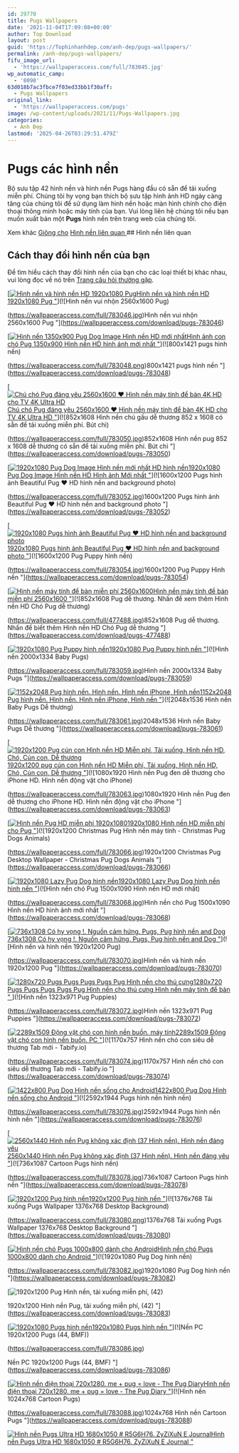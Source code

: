 ```yaml
---
id: 29770
title: Pugs Wallpapers
date: '2021-11-04T17:09:08+00:00'
author: Top Download
layout: post
guid: 'https://Tophinhanhdep.com/anh-dep/pugs-wallpapers/'
permalink: /anh-dep/pugs-wallpapers/
fifu_image_url:
  - 'https://wallpaperaccess.com/full/783045.jpg'
wp_automatic_camp:
  - '8098'
63d018b7ac3fbce7f03ed33bb1f30aff:
  - Pugs Wallpapers
original_link:
  - 'https://wallpaperaccess.com/pugs'
image: /wp-content/uploads/2021/11/Pugs-Wallpapers.jpg
categories:
  - Ảnh Đẹp
lastmod: '2025-04-26T03:29:51.479Z'
---
```

# Pugs các hình nền

Bộ sưu tập 42 hình nền và hình nền Pugs hàng đầu có sẵn để tải xuống miễn phí. Chúng tôi hy vọng bạn thích bộ sưu tập hình ảnh HD ngày càng tăng của chúng tôi để sử dụng làm hình nền hoặc màn hình chính cho điện thoại thông minh hoặc máy tính của bạn. Vui lòng liên hệ chúng tôi nếu bạn muốn xuất bản một **Pugs** hình nền trên trang web của chúng tôi.

Xem khác [Giông cho](https://wallpaperaccess.com/list/dog-breeds) [Hình nền liên quan ](#related) ## Hình nền liên quan

## Cách thay đổi hình nền của bạn

Để tìm hiểu cách thay đổi hình nền của bạn cho các loại thiết bị khác nhau, vui lòng đọc về nó trên [Trang câu hỏi thường gặp](https://tophinhanhdep.com/faq/).

  
[[![Hình nền và hình nền HD 1920x1080 Pug](https://wallpaperaccess.com/full/783045.jpg)Hình nền và hình nền HD 1920x1080 Pug "](https://wallpaperaccess.com/download/pugs-783045)](![Hình nền vui nhộn 2560x1600 Pug)

(https://wallpaperaccess.com/full/783046.jpg)Hình nền vui nhộn 2560x1600 Pug "](https://wallpaperaccess.com/download/pugs-783046)

[[![Hình nền 1350x900 Pug Dog Image Hình nền HD mới nhất](https://wallpaperaccess.com/full/90656.jpg)Hình ảnh con chó Pug 1350x900 Hình nền HD hình ảnh mới nhất "](https://wallpaperaccess.com/download/pugs-90656)](![800x1421 pugs hình nền)

(https://wallpaperaccess.com/full/783048.png)800x1421 pugs hình nền "](https://wallpaperaccess.com/download/pugs-783048)

[[![Chú chó Pug đáng yêu 2560x1600 ❤ Hình nền máy tính để bàn 4K HD cho TV 4K Ultra HD](https://wallpaperaccess.com/full/783049.jpg)Chú chó Pug đáng yêu 2560x1600 ❤ Hình nền máy tính để bàn 4K HD cho TV 4K Ultra HD "](https://wallpaperaccess.com/download/pugs-783049)](![852x1608 Hình nền chú gấu dễ thương 852 x 1608 có sẵn để tải xuống miễn phí.  Bút chì)

(https://wallpaperaccess.com/full/783050.jpg)852x1608 Hình nền pug 852 x 1608 dễ thương có sẵn để tải xuống miễn phí. Bút chì "](https://wallpaperaccess.com/download/pugs-783050)

[[![1920x1080 Pug Dog Image Hình nền mới nhất HD hình nền](https://wallpaperaccess.com/full/783051.jpg)1920x1080 Pug Dog Image Hình nền HD Hình ảnh Mới nhất "](https://wallpaperaccess.com/download/pugs-783051)](![1600x1200 Pugs hình ảnh Beautiful Pug ♥ HD hình nền and background photo)

(https://wallpaperaccess.com/full/783052.jpg)1600x1200 Pugs hình ảnh Beautiful Pug ♥ HD hình nền and background photo "](https://wallpaperaccess.com/download/pugs-783052)

[[![1920x1080 Pugs hình ảnh Beautiful Pug ♥ HD hình nền and background photo](https://wallpaperaccess.com/full/783053.jpg)1920x1080 Pugs hình ảnh Beautiful Pug ♥ HD hình nền and background photo "](https://wallpaperaccess.com/download/pugs-783053)](![1600x1200 Pug Puppy hình nền)

(https://wallpaperaccess.com/full/783054.jpg)1600x1200 Pug Puppy Hình nền "](https://wallpaperaccess.com/download/pugs-783054)

[[![Hình nền máy tính để bàn miễn phí 2560x1600](https://wallpaperaccess.com/full/783055.jpg)Hình nền máy tính để bàn miễn phí 2560x1600 "](https://wallpaperaccess.com/download/pugs-783055)](![852x1608 Pug dễ thương.  Nhấn để xem thêm Hình nền HD Chó Pug dễ thương)

(https://wallpaperaccess.com/full/477488.jpg)852x1608 Pug dễ thương. Nhấn để biết thêm Hình nền HD Chó Pug dễ thương "](https://wallpaperaccess.com/download/pugs-477488)

[[![1920x1080 Pug Puppy hình nền](https://wallpaperaccess.com/full/783057.jpg)1920x1080 Pug Puppy hình nền "](https://wallpaperaccess.com/download/pugs-783057)](![Hình nền 2000x1334 Baby Pugs)

(https://wallpaperaccess.com/full/783059.jpg)Hình nền 2000x1334 Baby Pugs "](https://wallpaperaccess.com/download/pugs-783059)

[[![1152x2048 Pug hình nền.  Hình nền.  Hình nền iPhone, Hình nền](https://wallpaperaccess.com/full/783060.jpg)1152x2048 Pug hình nền. Hình nền. Hình nền iPhone, Hình nền "](https://wallpaperaccess.com/download/pugs-783060)](![2048x1536 Hình nền Baby Pugs Dễ thương)

(https://wallpaperaccess.com/full/783061.jpg)2048x1536 Hình nền Baby Pugs Dễ thương "](https://wallpaperaccess.com/download/pugs-783061)

[[![1920x1200 Pug cún con Hình nền HD Miễn phí, Tải xuống, Hình nền HD, Chó, Cún con, Dễ thương](https://wallpaperaccess.com/full/783062.jpg)1920x1200 pug cún con Hình nền HD Miễn phí, Tải xuống, Hình nền HD, Chó, Cún con, Dễ thương "](https://wallpaperaccess.com/download/pugs-783062)](![1080x1920 Hình nền Pug đen dễ thương cho iPhone HD.  Hình nền động vật cho iPhone)

(https://wallpaperaccess.com/full/783063.jpg)1080x1920 Hình nền Pug đen dễ thương cho iPhone HD. Hình nền động vật cho iPhone "](https://wallpaperaccess.com/download/pugs-783063)

[[![Hình nền Pug HD miễn phí 1920x1080](https://wallpaperaccess.com/full/783065.jpg)1920x1080 Hình nền HD miễn phí cho Pug "](https://wallpaperaccess.com/download/pugs-783065)](![1920x1200 Christmas Pug Hình nền máy tính - Christmas Pug Dogs Animals)

(https://wallpaperaccess.com/full/783066.jpg)1920x1200 Christmas Pug Desktop Wallpaper - Christmas Pug Dogs Animals "](https://wallpaperaccess.com/download/pugs-783066)

[[![1920x1080 Lazy Pug Dog hình nền](https://wallpaperaccess.com/full/783067.jpg)1920x1080 Lazy Pug Dog hình nền hình nền "](https://wallpaperaccess.com/download/pugs-783067)](![Hình nền chó Pug 1500x1090 Hình nền HD mới nhất)

(https://wallpaperaccess.com/full/783068.jpg)Hình nền chó Pug 1500x1090 Hình nền HD hình ảnh mới nhất "](https://wallpaperaccess.com/download/pugs-783068)

[[![736x1308 Có hy vọng !.  Nguồn cảm hứng.  Pugs, Pug hình nền and Dog](https://wallpaperaccess.com/full/783069.jpg)736x1308 Có hy vọng !. Nguồn cảm hứng. Pugs, Pug hình nền and Dog "](https://wallpaperaccess.com/download/pugs-783069)](![Hình nền và hình nền 1920x1200 Pug)

(https://wallpaperaccess.com/full/783070.jpg)Hình nền và hình nền 1920x1200 Pug "](https://wallpaperaccess.com/download/pugs-783070)

[[![1280x720 Pugs Pugs Pugs Pugs Pug Hình nền cho thú cưng](https://wallpaperaccess.com/full/783071.jpg)1280x720 Pugs Pugs Pugs Pugs Pug Hình nền cho thú cưng Hình nền máy tính để bàn " ](https://wallpaperaccess.com/download/pugs-783071)](![Hình nền 1323x971 Pug Puppies)

(https://wallpaperaccess.com/full/783072.jpg)Hình nền 1323x971 Pug Puppies "](https://wallpaperaccess.com/download/pugs-783072)

[[![2289x1509 Động vật chó con hình nền buồn.  máy tính](https://wallpaperaccess.com/full/783073.jpg)2289x1509 Động vật chó con hình nền buồn. PC "](https://wallpaperaccess.com/download/pugs-783073)](![1170x757 Hình nền chó con siêu dễ thương Tab mới - Tabify.io)

(https://wallpaperaccess.com/full/783074.jpg)1170x757 Hình nền chó con siêu dễ thương Tab mới - Tabify.io "](https://wallpaperaccess.com/download/pugs-783074)

[[![1422x800 Pug Dog Hình nền sống cho Android](https://wallpaperaccess.com/full/783075.jpg)1422x800 Pug Dog Hình nền sống cho Android "](https://wallpaperaccess.com/download/pugs-783075)](![2592x1944 Pugs hình nền hình nền)

(https://wallpaperaccess.com/full/783076.jpg)2592x1944 Pugs hình nền hình nền "](https://wallpaperaccess.com/download/pugs-783076)

[[![2560x1440 Hình nền Pug không xác định (37 Hình nền).  Hình nền đáng yêu](https://wallpaperaccess.com/full/783077.jpg)2560x1440 Hình nền Pug không xác định (37 Hình nền). Hình nền đáng yêu "](https://wallpaperaccess.com/download/pugs-783077)](![736x1087 Cartoon Pugs hình nền)

(https://wallpaperaccess.com/full/783078.jpg)736x1087 Cartoon Pugs hình nền "](https://wallpaperaccess.com/download/pugs-783078)

[[![1920x1200 Pug hình nền](https://wallpaperaccess.com/full/783079.jpg)1920x1200 Pug hình nền "](https://wallpaperaccess.com/download/pugs-783079)](![1376x768 Tải xuống Pugs Wallpaper 1376x768 Desktop Background)

(https://wallpaperaccess.com/full/783080.png)1376x768 Tải xuống Pugs Wallpaper 1376x768 Desktop Background "](https://wallpaperaccess.com/download/pugs-783080)

[[![Hình nền chó Pugs 1000x800 dành cho Android](https://wallpaperaccess.com/full/783081.jpg)Hình nền chó Pugs 1000x800 dành cho Android "](https://wallpaperaccess.com/download/pugs-783081)](![1920x1080 Pug Dog hình nền)

(https://wallpaperaccess.com/full/783082.jpg)1920x1080 Pug Dog hình nền "](https://wallpaperaccess.com/download/pugs-783082)

[![1920x1200 Pug Hình nền, tải xuống miễn phí, (42)](https://wallpaperaccess.com/full/783083.jpg)

1920x1200 Hình nền Pug, tải xuống miễn phí, (42) "](https://wallpaperaccess.com/download/pugs-783083)

[[![1920x1080 Pugs hình nền](https://wallpaperaccess.com/full/783085.jpg)1920x1080 Pugs hình nền "](https://wallpaperaccess.com/download/pugs-783085)](![Nền PC 1920x1200 Pugs (44, BMF))

(https://wallpaperaccess.com/full/783086.jpg)

Nền PC 1920x1200 Pugs (44, BMF) "](https://wallpaperaccess.com/download/pugs-783086)

[[![Hình nền điện thoại 720x1280.  me + pug = love - The Pug Diary](https://wallpaperaccess.com/full/783087.jpg)Hình nền điện thoại 720x1280. me + pug = love - The Pug Diary "](https://wallpaperaccess.com/download/pugs-783087)](![Hình nền 1024x768 Cartoon Pugs)

(https://wallpaperaccess.com/full/783088.jpg)1024x768 Hình nền Cartoon Pugs "](https://wallpaperaccess.com/download/pugs-783088)

[![Hình nền Pugs Ultra HD 1680x1050 # R5G6H76.  ZyZiXuN E Journal](https://wallpaperaccess.com/full/783089.jpg)Hình nền Pugs Ultra HD 1680x1050 # R5G6H76. ZyZiXuN E Journal "](https://wallpaperaccess.com/download/pugs-783089)
